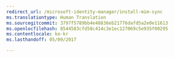 ```yaml
---
redirect_url: /microsoft-identity-manager/install-mim-sync
ms.translationtype: Human Translation
ms.sourcegitcommit: 3797f5789bb4e48836eb21776dafd5a2e0e11613
ms.openlocfilehash: 8544583cfd58c414c3e1ec127069c5e935f00295
ms.contentlocale: ko-kr
ms.lasthandoff: 05/09/2017

---
```


